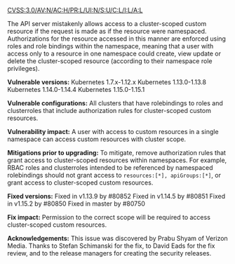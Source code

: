 [CVSS:3.0/AV:N/AC:H/PR:L/UI:N/S:U/C:L/I:L/A:L](https://www.first.org/cvss/calculator/3.0#CVSS:3.0/AV:N/AC:H/PR:L/UI:N/S:U/C:L/I:L/A:L)
 
The API server mistakenly allows access to a cluster-scoped custom resource if the request is made as if the resource were namespaced. Authorizations for the resource accessed in this manner are enforced using roles and role bindings within the namespace, meaning that a user with access only to a resource in one namespace could create, view update or delete the cluster-scoped resource (according to their namespace role privileges).
 
**Vulnerable versions:**
Kubernetes 1.7.x-1.12.x
Kubernetes 1.13.0-1.13.8
Kubernetes 1.14.0-1.14.4
Kubernetes 1.15.0-1.15.1
 
**Vulnerable configurations:**
All clusters that have rolebindings to roles and clusterroles that include authorization rules for cluster-scoped custom resources.
 
**Vulnerability impact:**
A user with access to custom resources in a single namespace can access custom resources with cluster scope.
 
**Mitigations prior to upgrading:**
To mitigate, remove authorization rules that grant access to cluster-scoped resources within namespaces. For example, RBAC roles and clusterroles intended to be referenced by namespaced rolebindings should not grant access to `resources:[*], apiGroups:[*]`, or grant access to cluster-scoped custom resources.
 
 
**Fixed versions:**
Fixed in v1.13.9 by #80852
Fixed in v1.14.5 by #80851
Fixed in v1.15.2 by #80850
Fixed in master by #80750
 
**Fix impact:**
Permission to the correct scope will be required to access cluster-scoped custom resources.

**Acknowledgements:**
This issue was discovered by Prabu Shyam of Verizon Media. Thanks to Stefan Schimanski for the fix, to David Eads for the fix review, and to the release managers for creating the security releases.
